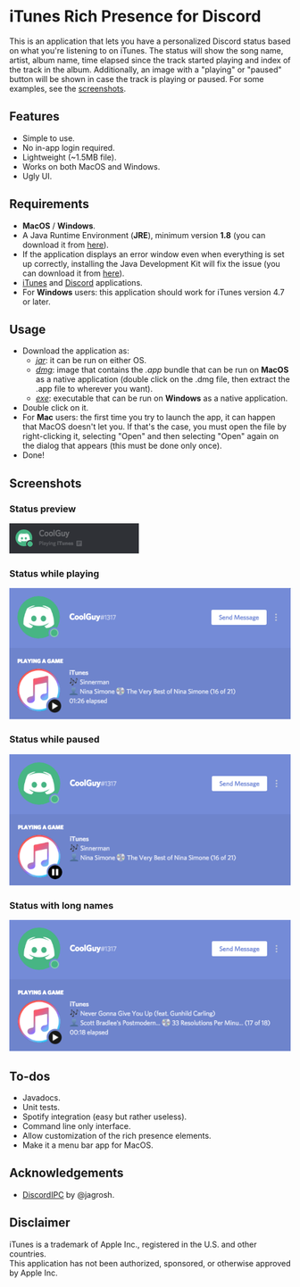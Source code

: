 # iTunes Rich Presence for Discord
This is an application that lets you have a personalized Discord status based on what you're listening to on iTunes. The status will show the song name, artist, album name, time elapsed since the track started playing and index of the track in the album. Additionally, an image with a "playing" or "paused" button will be shown in case the track is playing or paused. For some examples, see the [screenshots](#screenshots).

## Features
* Simple to use.
* No in-app login required.
* Lightweight (~1.5MB file).
* Works on both MacOS and Windows.
* Ugly UI.

## Requirements
* **MacOS** / **Windows**.
* A Java Runtime Environment (**JRE**), minimum version **1.8** (you can download it from [here](https://java.com/download/)).
* If the application displays an error window even when everything is set up correctly, installing the Java Development Kit will fix the issue (you can download it from [here](https://www.oracle.com/technetwork/java/javase/downloads/jdk8-downloads-2133151.html)).
* [iTunes](https://www.apple.com/itunes/download/) and [Discord](https://discordapp.com/download) applications.
* For **Windows** users: this application should work for iTunes version 4.7 or later.

## Usage
* Download the application as:
  * [*jar*](https://github.com/kevinmussi/iTunes-Discord-RP/releases/download/v1.1/iTunesDiscordRP-1.1.jar): it can be run on either OS.
  * [*dmg*](https://github.com/kevinmussi/iTunes-Discord-RP/releases/download/v1.1/iTunesDiscordRP-1.1.dmg): image that contains the *.app* bundle that can be run on **MacOS** as a native application (double click on the .dmg file, then extract the .app file to wherever you want).
  * [*exe*](https://github.com/kevinmussi/iTunes-Discord-RP/releases/download/v1.1/iTunesDiscordRP.exe): executable that can be run on **Windows** as a native application.
* Double click on it.
* For **Mac** users: the first time you try to launch the app, it can happen that MacOS doesn't let you. If that's the case, you must open the file by right-clicking it, selecting "Open" and then selecting "Open" again on the dialog that appears (this must be done only once).
* Done!

## Screenshots
### Status preview
![alt](screenshots/status-preview1.png)

### Status while playing
![alt](screenshots/status-playing.png)

### Status while paused
![alt](screenshots/status-paused.png)

### Status with long names
![alt](screenshots/status-playing-shortened.png)

## To-dos
* Javadocs.
* Unit tests.
* Spotify integration (easy but rather useless).
* Command line only interface.
* Allow customization of the rich presence elements.
* Make it a menu bar app for MacOS.

## Acknowledgements
* [DiscordIPC](https://github.com/jagrosh/DiscordIPC) by @jagrosh.

## Disclaimer
iTunes is a trademark of Apple Inc., registered in the U.S. and other countries.\
This application has not been authorized, sponsored, or otherwise approved by Apple Inc.
